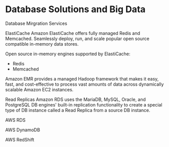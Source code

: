 # Database Solutions and Big Data

Database Mirgration Services

ElastiCache
Amazon ElastiCache offers fully managed Redis and Memcached. Seamlessly deploy, run, and scale popular open source compatible in-memory data stores.

Open source in-memory engines supported by ElastiCache:

- Redis
- Memcached

Amazon EMR
provides a managed Hadoop framework that makes it easy, fast, and cost-effective to process vast amounts of data across dynamically scalable Amazon EC2 instances.

Read Replicas
Amazon RDS uses the MariaDB, MySQL, Oracle, and PostgreSQL DB engines' built-in replication functionality to create a special type of DB instance called a Read Replica from a source DB instance. 

AWS RDS

AWS DynamoDB

AWS RedShift
